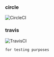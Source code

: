 ### circle
![CircleCI](https://circleci.com/gh/wryyyyyyyy/pages_template.svg?style=shield&circle-token=96870f3cbda563d780f520aa67eb71f915b61f48)
### travis
![TravisCI](https://travis-ci.com/wryyyyyyyy/pages_template.svg?branch=gh-pages)
>
>
>
```
for testing purposes
```
